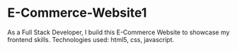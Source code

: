 # E-Commerce-Website1
As a Full Stack Developer, I build this E-Commerce Website to showcase my frontend skills. 
Technologies used: html5, css, javascript.
